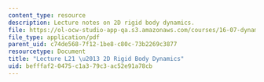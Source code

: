 ```yaml
---
content_type: resource
description: Lecture notes on 2D rigid body dynamics.
file: https://ol-ocw-studio-app-qa.s3.amazonaws.com/courses/16-07-dynamics-fall-2009/befffaf20475c1a379c3ac52e91a78cb_MIT16_07F09_Lec21.pdf
file_type: application/pdf
parent_uid: c74de568-7f12-1be8-c80c-73b2269c3877
resourcetype: Document
title: "Lecture L21 \u2013 2D Rigid Body Dynamics"
uid: befffaf2-0475-c1a3-79c3-ac52e91a78cb
---
```

